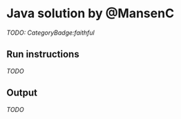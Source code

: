# Java solution by @MansenC

*TODO: CategoryBadge:faithful*

## Run instructions

*TODO*

## Output

*TODO*

